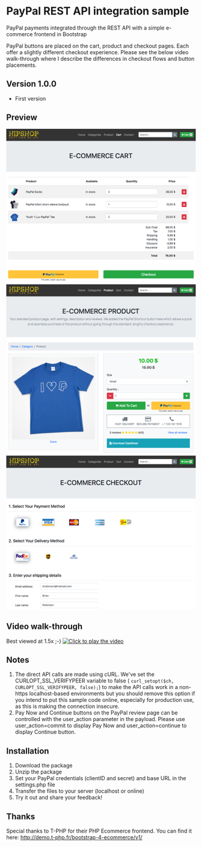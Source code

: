 # PayPal REST API integration sample
PayPal payments integrated through the REST API with a simple e-commerce frontend in Bootstrap

PayPal buttons are placed on the cart, product and checkout pages. Each offer a slightly different checkout experience.
Please see the below video walk-through where I describe the differences in checkout flows and button placements.

## Version 1.0.0
- First version

## Preview
![Screenshot 1](img/preview_cart.png)
![Screenshot 2](img/preview_product.png)
![Screenshot 3](img/preview_checkout.png)

## Video walk-through
Best viewed at 1.5x ;-)
[![Click to play the video](http://img.youtube.com/vi/mW46rvQ5Pts/0.jpg)](https://www.youtube.com/watch?v=mW46rvQ5Pts "REST and be API")

## Notes
1. The direct API calls are made using cURL. We've set the CURLOPT_SSL_VERIFYPEER variable to false ( ```curl_setopt($ch, CURLOPT_SSL_VERIFYPEER, false);```) to make the API calls work in a non-https localhost-based environments but you should remove this option if you intend to put this sample code online, especially for production use, as this is making the connection insecure.
2. Pay Now and Continue buttons on the PayPal review page can be controlled with the user_action parameter in the payload. Please use user_action=commit to display Pay Now and user_action=continue to display Continue button. 

## Installation
1. Download the package
2. Unzip the package
3. Set your PayPal credentials (clientID and secret) and base URL in the settings.php file
4. Transfer the files to your server (localhost or online)
5. Try it out and share your feedback!

## Thanks
Special thanks to T-PHP for their PHP Ecommerce frontend. You can find it here: http://demo.t-php.fr/bootstrap-4-ecommerce/v1/ 